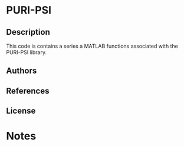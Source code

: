 
# PURI-PSI

## Description

This code is contains a series a MATLAB functions associated with the PURI-PSI library.

## Authors

## References

## License

# Notes
